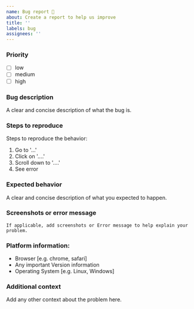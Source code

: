 ```yaml
---
name: Bug report 🐞
about: Create a report to help us improve
title: ''
labels: bug
assignees: ''
---
```

### Priority
- [ ] low
- [ ] medium
- [ ] high

### Bug description
A clear and concise description of what the bug is.

### Steps to reproduce
Steps to reproduce the behavior:
1. Go to '...'
2. Click on '....'
3. Scroll down to '....'
4. See error

### Expected behavior
A clear and concise description of what you expected to happen.

###  Screenshots or error message
```If applicable, add screenshots or Error message to help explain your problem.```

### Platform information:
- Browser [e.g. chrome, safari]
- Any important Version information
- Operating System [e.g. Linux, Windows]

### Additional context
Add any other context about the problem here.


